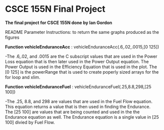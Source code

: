 # CSCE 155N Final Project
 **The final project for CSCE 155N done by Ian Gordon**


README Parameter Instructions: to return the same graphs produced as the figures

**Function vehicleEnduranceAcc** :  vehicleEnduranceAcc(.6,.02,.0015,[0 125])

-The .6,.02, and .0015 are the C subscript values that are used in the Power Loss equation that is then later used in the Power Output equation. The Power Output is used in the Efficiency Equation that is used in the plot. The [0 125] is the powerRange that is used to create poperly sized arrays for the for loop and xlim.

**Function vehicleEnduranceFuel** :  vehicleEnduranceFuel(.25,8.8,298,[25 100])

-The .25, 8.8, and 298 are values that are used in the Fuel Flow equation. This equation returns a value that is then used in finding the Endurance. The [25 100] are values that are being counted and used in the the Endurance equation as well. The Endurance equation is a single value in [25 100] divied by Fuel Flow.  